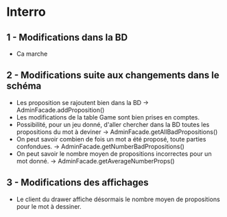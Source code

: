 # Interro

## 1 - Modifications dans la BD
* Ca marche

## 2 - Modifications suite aux changements dans le schéma

* Les proposition se rajoutent bien dans la BD -> AdminFacade.addProposition()
* Les modifications de la table Game sont bien prises en comptes.
* Possibilité, pour un jeu donné, d'aller chercher dans la BD toutes les propositions du mot à deviner -> AdminFacade.getAllBadPropositions()
* On peut savoir combien de fois un mot a été proposé, toute parties confondues. -> AdminFacade.getNumberBadPropositions()
* On peut savoir le nombre moyen de propositions incorrectes pour un mot donné. -> AdminFacade.getAverageNumberProps()

## 3 - Modifications des affichages
* Le client du drawer affiche désormais le nombre moyen de propositions pour le mot à dessiner.